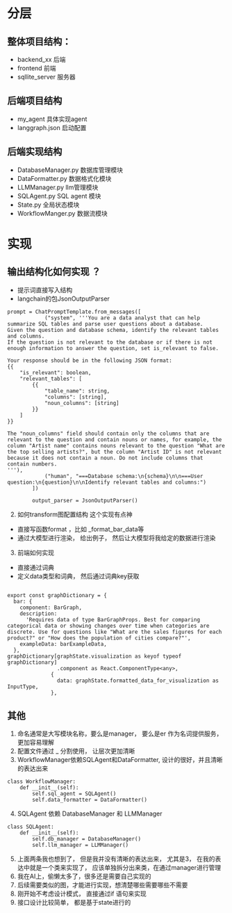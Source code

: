 

# 分层
## 整体项目结构： 
- backend_xx 后端 
- frontend 前端 
- sqllite_server 服务器

## 后端项目结构
- my_agent 具体实现agent 
- langgraph.json 启动配置

## 后端实现结构
- DatabaseManager.py 数据库管理模块
- DataFormatter.py 数据格式化模块
- LLMManager.py llm管理模块
- SQLAgent.py SQL agent 模块
- State.py  全局状态模块
- WorkflowManger.py 数据流模块


# 实现
## 输出结构化如何实现 ？
- 提示词直接写入结构
- langchain的包JsonOutputParser
```
prompt = ChatPromptTemplate.from_messages([
            ("system", '''You are a data analyst that can help summarize SQL tables and parse user questions about a database. 
Given the question and database schema, identify the relevant tables and columns. 
If the question is not relevant to the database or if there is not enough information to answer the question, set is_relevant to false.

Your response should be in the following JSON format:
{{
    "is_relevant": boolean,
    "relevant_tables": [
        {{
            "table_name": string,
            "columns": [string],
            "noun_columns": [string]
        }}
    ]
}}

The "noun_columns" field should contain only the columns that are relevant to the question and contain nouns or names, for example, the column "Artist name" contains nouns relevant to the question "What are the top selling artists?", but the column "Artist ID" is not relevant because it does not contain a noun. Do not include columns that contain numbers.
'''),
            ("human", "===Database schema:\n{schema}\n\n===User question:\n{question}\n\nIdentify relevant tables and columns:")
        ])

        output_parser = JsonOutputParser()
```


2. 如何transform图配置结构
这个实现有点神
- 直接写函数format ，比如 _format_bar_data等
- 通过大模型进行渲染， 给出例子， 然后让大模型将我给定的数据进行渲染

3. 前端如何实现
- 直接通过词典
- 定义data类型和词典， 然后通过词典key获取
```

export const graphDictionary = {
  bar: {
    component: BarGraph,
    description:
      'Requires data of type BarGraphProps. Best for comparing categorical data or showing changes over time when categories are discrete. Use for questions like "What are the sales figures for each product?" or "How does the population of cities compare?"',
    exampleData: barExampleData,
  },
graphDictionary[graphState.visualization as keyof typeof graphDictionary]
                .component as React.ComponentType<any>,
              {
                data: graphState.formatted_data_for_visualization as InputType,
              },
```
## 其他
1. 命名通常是大写模块名称，要么是manager， 要么是er 作为名词提供服务， 更加容易理解
2. 配置文件通过  _ 分割使用， 让层次更加清晰
3. WorkflowManager依赖SQLAgent和DataFormatter, 设计的很好，并且清晰的表达出来
```
class WorkflowManager:
    def __init__(self):
        self.sql_agent = SQLAgent()
        self.data_formatter = DataFormatter()

```

4. SQLAgent 依赖 DatabaseManager 和 LLMManager
```
class SQLAgent:
    def __init__(self):
        self.db_manager = DatabaseManager()
        self.llm_manager = LLMManager()
```
5. 上面两条我也想到了， 但是我并没有清晰的表达出来， 尤其是3， 在我的表达中就是一个类来实现了， 应该单独拆分出来类，在通过manager进行管理
6. 我在AI上，偷懒太多了，很多还是需要自己实现的
7. 后续需要类似的图，才能进行实现，想清楚哪些需要哪些不需要
8. 刚开始不考虑设计模式， 直接通过if 语句来实现 
9. 接口设计比较简单， 都是基于state进行的
